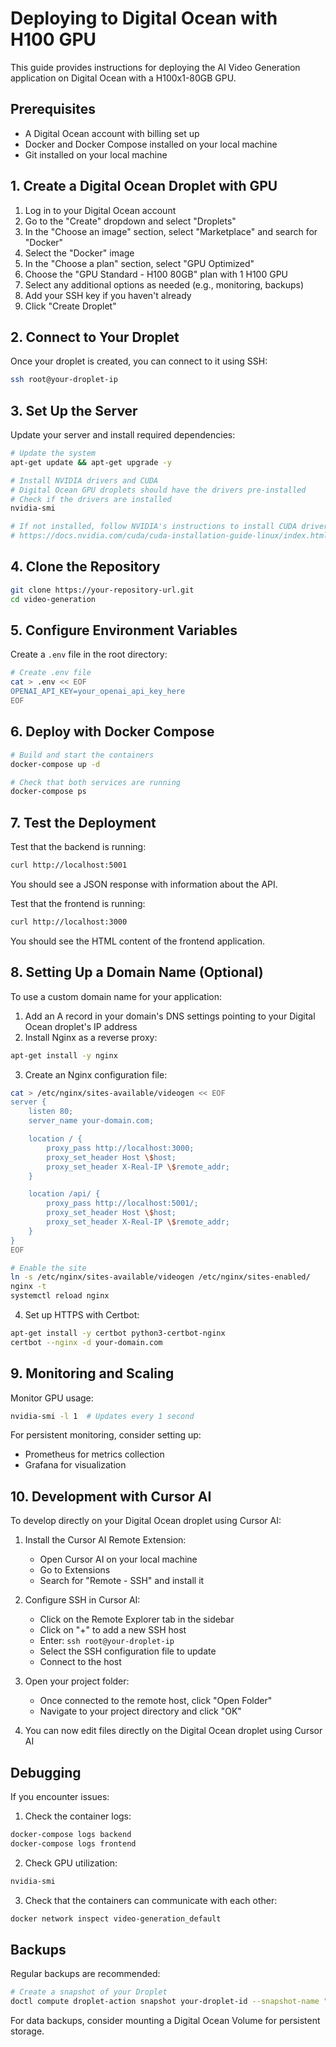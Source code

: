 # Deploying to Digital Ocean with H100 GPU

This guide provides instructions for deploying the AI Video Generation application on Digital Ocean with a H100x1-80GB GPU.

## Prerequisites

- A Digital Ocean account with billing set up
- Docker and Docker Compose installed on your local machine
- Git installed on your local machine

## 1. Create a Digital Ocean Droplet with GPU

1. Log in to your Digital Ocean account
2. Go to the "Create" dropdown and select "Droplets"
3. In the "Choose an image" section, select "Marketplace" and search for "Docker"
4. Select the "Docker" image
5. In the "Choose a plan" section, select "GPU Optimized" 
6. Choose the "GPU Standard - H100 80GB" plan with 1 H100 GPU
7. Select any additional options as needed (e.g., monitoring, backups)
8. Add your SSH key if you haven't already
9. Click "Create Droplet"

## 2. Connect to Your Droplet

Once your droplet is created, you can connect to it using SSH:

```bash
ssh root@your-droplet-ip
```

## 3. Set Up the Server

Update your server and install required dependencies:

```bash
# Update the system
apt-get update && apt-get upgrade -y

# Install NVIDIA drivers and CUDA
# Digital Ocean GPU droplets should have the drivers pre-installed
# Check if the drivers are installed
nvidia-smi

# If not installed, follow NVIDIA's instructions to install CUDA drivers
# https://docs.nvidia.com/cuda/cuda-installation-guide-linux/index.html
```

## 4. Clone the Repository

```bash
git clone https://your-repository-url.git
cd video-generation
```

## 5. Configure Environment Variables

Create a `.env` file in the root directory:

```bash
# Create .env file
cat > .env << EOF
OPENAI_API_KEY=your_openai_api_key_here
EOF
```

## 6. Deploy with Docker Compose

```bash
# Build and start the containers
docker-compose up -d

# Check that both services are running
docker-compose ps
```

## 7. Test the Deployment

Test that the backend is running:

```bash
curl http://localhost:5001
```

You should see a JSON response with information about the API.

Test that the frontend is running:

```bash
curl http://localhost:3000
```

You should see the HTML content of the frontend application.

## 8. Setting Up a Domain Name (Optional)

To use a custom domain name for your application:

1. Add an A record in your domain's DNS settings pointing to your Digital Ocean droplet's IP address
2. Install Nginx as a reverse proxy:

```bash
apt-get install -y nginx
```

3. Create an Nginx configuration file:

```bash
cat > /etc/nginx/sites-available/videogen << EOF
server {
    listen 80;
    server_name your-domain.com;

    location / {
        proxy_pass http://localhost:3000;
        proxy_set_header Host \$host;
        proxy_set_header X-Real-IP \$remote_addr;
    }

    location /api/ {
        proxy_pass http://localhost:5001/;
        proxy_set_header Host \$host;
        proxy_set_header X-Real-IP \$remote_addr;
    }
}
EOF

# Enable the site
ln -s /etc/nginx/sites-available/videogen /etc/nginx/sites-enabled/
nginx -t
systemctl reload nginx
```

4. Set up HTTPS with Certbot:

```bash
apt-get install -y certbot python3-certbot-nginx
certbot --nginx -d your-domain.com
```

## 9. Monitoring and Scaling

Monitor GPU usage:

```bash
nvidia-smi -l 1  # Updates every 1 second
```

For persistent monitoring, consider setting up:

- Prometheus for metrics collection
- Grafana for visualization

## 10. Development with Cursor AI

To develop directly on your Digital Ocean droplet using Cursor AI:

1. Install the Cursor AI Remote Extension:
   - Open Cursor AI on your local machine
   - Go to Extensions
   - Search for "Remote - SSH" and install it

2. Configure SSH in Cursor AI:
   - Click on the Remote Explorer tab in the sidebar
   - Click on "+" to add a new SSH host
   - Enter: `ssh root@your-droplet-ip`
   - Select the SSH configuration file to update
   - Connect to the host

3. Open your project folder:
   - Once connected to the remote host, click "Open Folder"
   - Navigate to your project directory and click "OK"

4. You can now edit files directly on the Digital Ocean droplet using Cursor AI

## Debugging

If you encounter issues:

1. Check the container logs:
```bash
docker-compose logs backend
docker-compose logs frontend
```

2. Check GPU utilization:
```bash
nvidia-smi
```

3. Check that the containers can communicate with each other:
```bash
docker network inspect video-generation_default
```

## Backups

Regular backups are recommended:

```bash
# Create a snapshot of your Droplet
doctl compute droplet-action snapshot your-droplet-id --snapshot-name "video-gen-backup-$(date +%Y%m%d)"
```

For data backups, consider mounting a Digital Ocean Volume for persistent storage. 